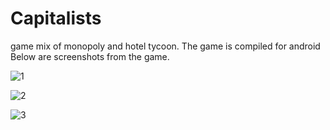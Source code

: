 # Capitalists
 game mix of monopoly and hotel tycoon. The game is compiled for android 
 Below are screenshots from the game.
 
 ![1](https://user-images.githubusercontent.com/58357229/113504393-7fd45700-9540-11eb-8710-788e9097d08f.jpg)
 
![2](https://user-images.githubusercontent.com/58357229/113504394-806ced80-9540-11eb-82f3-362560f4b0c7.jpg)

![3](https://user-images.githubusercontent.com/58357229/113504395-81058400-9540-11eb-9ad9-9c4e305b3ec5.jpg)
